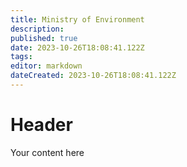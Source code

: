 ```yaml
---
title: Ministry of Environment
description: 
published: true
date: 2023-10-26T18:08:41.122Z
tags: 
editor: markdown
dateCreated: 2023-10-26T18:08:41.122Z
---
```


# Header
Your content here